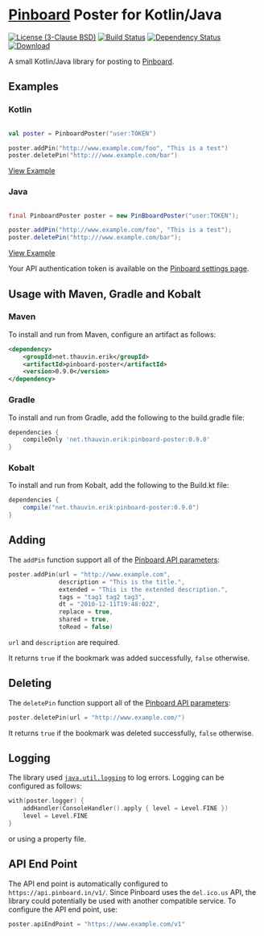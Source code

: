 # [Pinboard](https://pinboard.in) Poster for Kotlin/Java

[![License (3-Clause BSD)](https://img.shields.io/badge/license-BSD%203--Clause-blue.svg?style=flat-square)](http://opensource.org/licenses/BSD-3-Clause) [![Build Status](https://travis-ci.org/ethauvin/pinboard-poster.svg?branch=master)](https://travis-ci.org/ethauvin/pinboard-poster) [![Dependency Status](https://www.versioneye.com/user/projects/591c0293b81f680038a784b3/badge.svg?style=flat-square)](https://www.versioneye.com/user/projects/591c0293b81f680038a784b3) [![Download](https://api.bintray.com/packages/ethauvin/maven/pinboard-poster/images/download.svg) ](https://bintray.com/ethauvin/maven/pinboard-poster/_latestVersion)

A small Kotlin/Java library for posting to [Pinboard](https://pinboard.in).

## Examples

### Kotlin

```kotlin

val poster = PinboardPoster("user:TOKEN")

poster.addPin("http://www.example.com/foo", "This is a test")
poster.deletePin("http:///www.example.com/bar")

```
[View Example](https://github.com/ethauvin/pinboard-poster/blob/master/src/main/kotlin/net/thauvin/erik/pinboard/PinboardPoster.kt#L199)

### Java
```java

final PinboardPoster poster = new PinBboardPoster("user:TOKEN");

poster.addPin("http://www.example.com/foo", "This is a test");
poster.deletePin("http:///www.example.com/bar");
```
[View Example](https://github.com/ethauvin/pinboard-poster/blob/master/src/main/java/net/thauvin/erik/pinboard/JavaExample.java)

Your API authentication token is available on the [Pinboard settings page](https://pinboard.in/settings/password).

## Usage with Maven, Gradle and Kobalt

### Maven

To install and run from Maven, configure an artifact as follows:

```xml
<dependency>
    <groupId>net.thauvin.erik</groupId>
    <artifactId>pinboard-poster</artifactId>
    <version>0.9.0</version>
</dependency>
```

### Gradle

To install and run from Gradle, add the following to the build.gradle file:

```gradle
dependencies {
    compileOnly 'net.thauvin.erik:pinboard-poster:0.9.0'
}
```

### Kobalt

To install and run from Kobalt, add the following to the Build.kt file:

```gradle
dependencies {
    compile("net.thauvin.erik:pinboard-poster:0.9.0")
}
```

## Adding

The `addPin` function support all of the [Pinboard API parameters](https://pinboard.in/api/#posts_add):

```kotlin
poster.addPin(url = "http://www.example.com",
              description = "This is the title.",
              extended = "This is the extended description.",
              tags = "tag1 tag2 tag3",
              dt = "2010-12-11T19:48:02Z",
              replace = true,
              shared = true,
              toRead = false)
```

`url` and `description` are required.

It returns `true` if the bookmark was added successfully, `false` otherwise.

## Deleting

The `deletePin` function support all of the [Pinboard API parameters](https://pinboard.in/api/#posts_delete):

```kotlin
poster.deletePin(url = "http://www.example.com/")
```

It returns `true` if the bookmark was deleted successfully, `false` otherwise.

## Logging

The library used [`java.util.logging`](https://docs.oracle.com/javase/8/docs/api/java/util/logging/package-summary.html) to log errors. Logging can be configured as follows:

```kotlin
with(poster.logger) {
    addHandler(ConsoleHandler().apply { level = Level.FINE })
    level = Level.FINE
}
```

or using a property file.

## API End Point

The API end point is automatically configured to `https://api.pinboard.in/v1/`. Since Pinboard uses the `del.ico.us` API, the library could potentially be used with another compatible service. To configure the API end point, use:

```kotlin
poster.apiEndPoint = "https://www.example.com/v1"
```